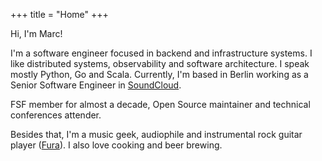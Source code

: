 +++
title = "Home"
+++

Hi, I'm Marc!

I'm a software engineer focused in backend and infrastructure systems. I like distributed systems, observability and software architecture. I speak mostly Python, Go and Scala. Currently, I'm based in Berlin working as a Senior Software Engineer in [SoundCloud](https://soundcloud.com).

FSF member for almost a decade, Open Source maintainer and technical conferences attender.

Besides that, I'm a music geek, audiophile and instrumental rock guitar player ([Fura](http://fura.rocks)). I also love cooking and beer brewing.
